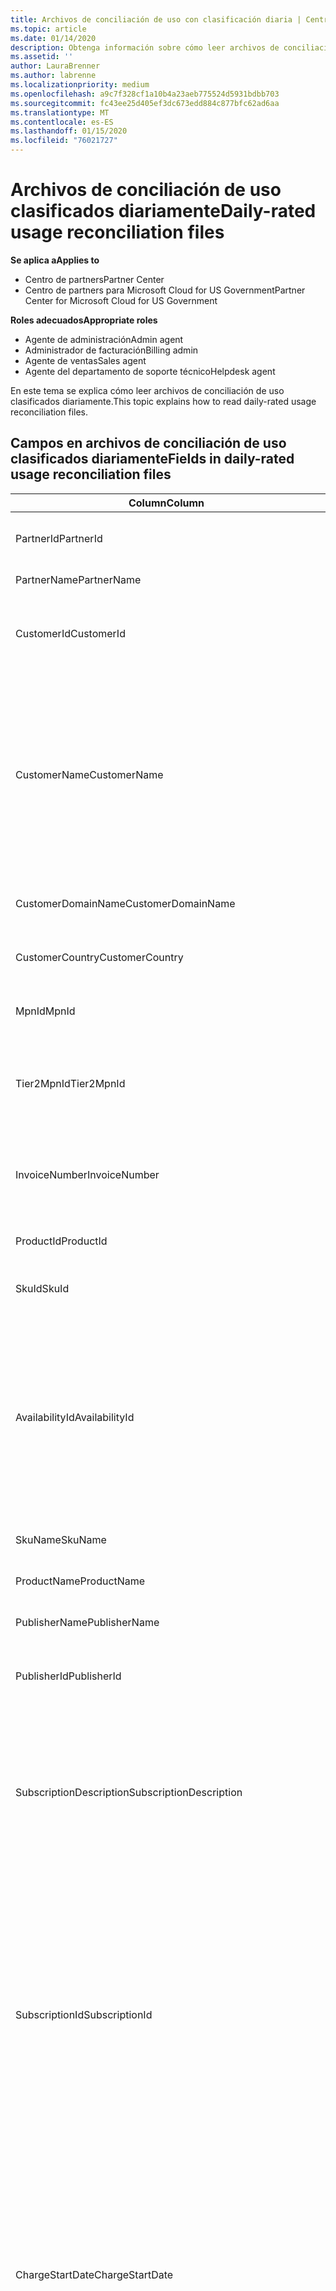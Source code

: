 ```yaml
---
title: Archivos de conciliación de uso con clasificación diaria | Centro de Partners
ms.topic: article
ms.date: 01/14/2020
description: Obtenga información sobre cómo leer archivos de conciliación de uso clasificados diariamente en el centro de Partners.
ms.assetid: ''
author: LauraBrenner
ms.author: labrenne
ms.localizationpriority: medium
ms.openlocfilehash: a9c7f328cf1a10b4a23aeb775524d5931bdbb703
ms.sourcegitcommit: fc43ee25d405ef3dc673edd884c877bfc62ad6aa
ms.translationtype: MT
ms.contentlocale: es-ES
ms.lasthandoff: 01/15/2020
ms.locfileid: "76021727"
---
```

# <a name="daily-rated-usage-reconciliation-files"></a><span data-ttu-id="8a0a9-103">Archivos de conciliación de uso clasificados diariamente</span><span class="sxs-lookup"><span data-stu-id="8a0a9-103">Daily-rated usage reconciliation files</span></span>

<span data-ttu-id="8a0a9-104">**Se aplica a**</span><span class="sxs-lookup"><span data-stu-id="8a0a9-104">**Applies to**</span></span>

- <span data-ttu-id="8a0a9-105">Centro de partners</span><span class="sxs-lookup"><span data-stu-id="8a0a9-105">Partner Center</span></span>
- <span data-ttu-id="8a0a9-106">Centro de partners para Microsoft Cloud for US Government</span><span class="sxs-lookup"><span data-stu-id="8a0a9-106">Partner Center for Microsoft Cloud for US Government</span></span>

<span data-ttu-id="8a0a9-107">**Roles adecuados**</span><span class="sxs-lookup"><span data-stu-id="8a0a9-107">**Appropriate roles**</span></span>

- <span data-ttu-id="8a0a9-108">Agente de administración</span><span class="sxs-lookup"><span data-stu-id="8a0a9-108">Admin agent</span></span>
- <span data-ttu-id="8a0a9-109">Administrador de facturación</span><span class="sxs-lookup"><span data-stu-id="8a0a9-109">Billing admin</span></span>
- <span data-ttu-id="8a0a9-110">Agente de ventas</span><span class="sxs-lookup"><span data-stu-id="8a0a9-110">Sales agent</span></span>
- <span data-ttu-id="8a0a9-111">Agente del departamento de soporte técnico</span><span class="sxs-lookup"><span data-stu-id="8a0a9-111">Helpdesk agent</span></span>

<span data-ttu-id="8a0a9-112">En este tema se explica cómo leer archivos de conciliación de uso clasificados diariamente.</span><span class="sxs-lookup"><span data-stu-id="8a0a9-112">This topic explains how to read daily-rated usage reconciliation files.</span></span>

## <a name="fields-in-daily-rated-usage-reconciliation-files"></a><span data-ttu-id="8a0a9-113">Campos en archivos de conciliación de uso clasificados diariamente</span><span class="sxs-lookup"><span data-stu-id="8a0a9-113">Fields in daily-rated usage reconciliation files</span></span>

| <span data-ttu-id="8a0a9-114">Column</span><span class="sxs-lookup"><span data-stu-id="8a0a9-114">Column</span></span> | <span data-ttu-id="8a0a9-115">Descripción</span><span class="sxs-lookup"><span data-stu-id="8a0a9-115">Description</span></span> |
| ------ | ----------- |
| <span data-ttu-id="8a0a9-116">PartnerId</span><span class="sxs-lookup"><span data-stu-id="8a0a9-116">PartnerId</span></span> | <span data-ttu-id="8a0a9-117">Identificador del asociado en formato GUID.</span><span class="sxs-lookup"><span data-stu-id="8a0a9-117">Partner identifier in GUID format.</span></span> |
| <span data-ttu-id="8a0a9-118">PartnerName</span><span class="sxs-lookup"><span data-stu-id="8a0a9-118">PartnerName</span></span> | <span data-ttu-id="8a0a9-119">Nombre del asociado.</span><span class="sxs-lookup"><span data-stu-id="8a0a9-119">Partner name.</span></span> |
| <span data-ttu-id="8a0a9-120">CustomerId</span><span class="sxs-lookup"><span data-stu-id="8a0a9-120">CustomerId</span></span> | <span data-ttu-id="8a0a9-121">Identificador único de Microsoft para el cliente en formato GUID.</span><span class="sxs-lookup"><span data-stu-id="8a0a9-121">Unique Microsoft identifier for the customer in GUID format.</span></span> |
| <span data-ttu-id="8a0a9-122">CustomerName</span><span class="sxs-lookup"><span data-stu-id="8a0a9-122">CustomerName</span></span> | <span data-ttu-id="8a0a9-123">Nombre de la organización del cliente según se indica en el Centro de partners.</span><span class="sxs-lookup"><span data-stu-id="8a0a9-123">Customer's organization name as reported in Partner Center.</span></span> <span data-ttu-id="8a0a9-124">*Esta columna es muy importante para conciliar la factura con la información del sistema.*</span><span class="sxs-lookup"><span data-stu-id="8a0a9-124">*This column is very important for reconciling the invoice with your system information.*</span></span> |
| <span data-ttu-id="8a0a9-125">CustomerDomainName</span><span class="sxs-lookup"><span data-stu-id="8a0a9-125">CustomerDomainName</span></span> | <span data-ttu-id="8a0a9-126">El nombre de dominio del cliente.</span><span class="sxs-lookup"><span data-stu-id="8a0a9-126">The customer's domain name.</span></span> |
| <span data-ttu-id="8a0a9-127">CustomerCountry</span><span class="sxs-lookup"><span data-stu-id="8a0a9-127">CustomerCountry</span></span> | <span data-ttu-id="8a0a9-128">El país donde se encuentra el cliente.</span><span class="sxs-lookup"><span data-stu-id="8a0a9-128">The country in which the customer is located.</span></span> |
| <span data-ttu-id="8a0a9-129">MpnId</span><span class="sxs-lookup"><span data-stu-id="8a0a9-129">MpnId</span></span> | <span data-ttu-id="8a0a9-130">Identificador de MPN del asociado de CSP.</span><span class="sxs-lookup"><span data-stu-id="8a0a9-130">MPN identifier of the CSP partner.</span></span> |
| <span data-ttu-id="8a0a9-131">Tier2MpnId</span><span class="sxs-lookup"><span data-stu-id="8a0a9-131">Tier2MpnId</span></span> | <span data-ttu-id="8a0a9-132">Identificador de MPN del distribuidor de registro de la suscripción.</span><span class="sxs-lookup"><span data-stu-id="8a0a9-132">MPN identifier of the reseller of record for the subscription.</span></span> |
| <span data-ttu-id="8a0a9-133">InvoiceNumber</span><span class="sxs-lookup"><span data-stu-id="8a0a9-133">InvoiceNumber</span></span> | <span data-ttu-id="8a0a9-134">Número de factura donde aparece la transacción especificada.</span><span class="sxs-lookup"><span data-stu-id="8a0a9-134">Invoice number where the specified transaction appears.</span></span> |
| <span data-ttu-id="8a0a9-135">ProductId</span><span class="sxs-lookup"><span data-stu-id="8a0a9-135">ProductId</span></span> | <span data-ttu-id="8a0a9-136">Identificador del producto.</span><span class="sxs-lookup"><span data-stu-id="8a0a9-136">The identifier for the product.</span></span> |
| <span data-ttu-id="8a0a9-137">SkuId</span><span class="sxs-lookup"><span data-stu-id="8a0a9-137">SkuId</span></span> | <span data-ttu-id="8a0a9-138">Identificador de una SKU determinada.</span><span class="sxs-lookup"><span data-stu-id="8a0a9-138">The identifier for a particular SKU.</span></span> |
| <span data-ttu-id="8a0a9-139">AvailabilityId</span><span class="sxs-lookup"><span data-stu-id="8a0a9-139">AvailabilityId</span></span> | <span data-ttu-id="8a0a9-140">Identificador de la disponibilidad de una SKU determinada.</span><span class="sxs-lookup"><span data-stu-id="8a0a9-140">The identifier for a particular SKU's availability.</span></span> <span data-ttu-id="8a0a9-141">Esto muestra si la SKU está disponible para su compra en el país determinado, la moneda, el segmento del sector, etc.</span><span class="sxs-lookup"><span data-stu-id="8a0a9-141">This shows whether the SKU is available for purchase in the given country, currency, industry segment, etc.</span></span> |
| <span data-ttu-id="8a0a9-142">SkuName</span><span class="sxs-lookup"><span data-stu-id="8a0a9-142">SkuName</span></span> | <span data-ttu-id="8a0a9-143">Título para un SKU concreto.</span><span class="sxs-lookup"><span data-stu-id="8a0a9-143">The title for a particular SKU.</span></span> |
| <span data-ttu-id="8a0a9-144">ProductName</span><span class="sxs-lookup"><span data-stu-id="8a0a9-144">ProductName</span></span> | <span data-ttu-id="8a0a9-145">Nombre del producto.</span><span class="sxs-lookup"><span data-stu-id="8a0a9-145">The name of the product.</span></span> |
| <span data-ttu-id="8a0a9-146">PublisherName</span><span class="sxs-lookup"><span data-stu-id="8a0a9-146">PublisherName</span></span> | <span data-ttu-id="8a0a9-147">Nombre del publicador.</span><span class="sxs-lookup"><span data-stu-id="8a0a9-147">The name of the publisher.</span></span> |
| <span data-ttu-id="8a0a9-148">PublisherId</span><span class="sxs-lookup"><span data-stu-id="8a0a9-148">PublisherId</span></span> | <span data-ttu-id="8a0a9-149">Identificador del publicador en formato GUID.</span><span class="sxs-lookup"><span data-stu-id="8a0a9-149">The identifier of the publisher in GUID format.</span></span> |
| <span data-ttu-id="8a0a9-150">SubscriptionDescription</span><span class="sxs-lookup"><span data-stu-id="8a0a9-150">SubscriptionDescription</span></span> | <span data-ttu-id="8a0a9-151">Nombre de la oferta de servicio adquirida por el cliente, según se define en la lista de precios.</span><span class="sxs-lookup"><span data-stu-id="8a0a9-151">The name of the service offering purchased by the customer, as defined in the price list.</span></span> <span data-ttu-id="8a0a9-152">(Este campo es idéntico a **nombredeoferta**).</span><span class="sxs-lookup"><span data-stu-id="8a0a9-152">(This is an identical field to **OfferName**).</span></span> |
| <span data-ttu-id="8a0a9-153">SubscriptionId</span><span class="sxs-lookup"><span data-stu-id="8a0a9-153">SubscriptionId</span></span> | <span data-ttu-id="8a0a9-154">Identificador único de una suscripción en la plataforma de facturación de Microsoft.</span><span class="sxs-lookup"><span data-stu-id="8a0a9-154">Unique identifier for a subscription in the Microsoft billing platform.</span></span> <span data-ttu-id="8a0a9-155">No se usa para la conciliación.</span><span class="sxs-lookup"><span data-stu-id="8a0a9-155">Not used for reconciliation.</span></span> <span data-ttu-id="8a0a9-156">*Este identificador no es el mismo que el **identificador de suscripción** en la consola de administración de socios comerciales.*</span><span class="sxs-lookup"><span data-stu-id="8a0a9-156">*This identifier is not the same as the **Subscription ID** on the partner admin console.*</span></span> |
| <span data-ttu-id="8a0a9-157">ChargeStartDate</span><span class="sxs-lookup"><span data-stu-id="8a0a9-157">ChargeStartDate</span></span> | <span data-ttu-id="8a0a9-158">Fecha de inicio del ciclo de facturación (excepto cuando se presentan fechas de datos de uso latente previamente no cargados del ciclo de facturación anterior).</span><span class="sxs-lookup"><span data-stu-id="8a0a9-158">Start date of the billing cycle (except when presenting dates of previously uncharged latent usage data from the previous billing cycle).</span></span> <span data-ttu-id="8a0a9-159">La hora siempre corresponde al comienzo del día, 0:00.</span><span class="sxs-lookup"><span data-stu-id="8a0a9-159">The time is always the beginning of the day, 0:00.</span></span> |
| <span data-ttu-id="8a0a9-160">ChargeEndDate</span><span class="sxs-lookup"><span data-stu-id="8a0a9-160">ChargeEndDate</span></span> | <span data-ttu-id="8a0a9-161">Fecha final del ciclo de facturación (excepto cuando se presentan fechas de datos de uso latente previamente no cargados del ciclo de biling anterior).</span><span class="sxs-lookup"><span data-stu-id="8a0a9-161">End date of billing cycle (except when presenting dates of previously uncharged latent usage data from the previous biling cycle).</span></span> <span data-ttu-id="8a0a9-162">La hora siempre corresponde al fin del día, 23:59.</span><span class="sxs-lookup"><span data-stu-id="8a0a9-162">The time is always the end of the day, 23:59.</span></span> |
| <span data-ttu-id="8a0a9-163">UsageDate</span><span class="sxs-lookup"><span data-stu-id="8a0a9-163">UsageDate</span></span> | <span data-ttu-id="8a0a9-164">Fecha del uso del servicio.</span><span class="sxs-lookup"><span data-stu-id="8a0a9-164">Date of service usage.</span></span> |
| <span data-ttu-id="8a0a9-165">MeterType</span><span class="sxs-lookup"><span data-stu-id="8a0a9-165">MeterType</span></span> | <span data-ttu-id="8a0a9-166">Tipo de medidor.</span><span class="sxs-lookup"><span data-stu-id="8a0a9-166">The type of meter.</span></span> |
| <span data-ttu-id="8a0a9-167">MeterCategory</span><span class="sxs-lookup"><span data-stu-id="8a0a9-167">MeterCategory</span></span> | <span data-ttu-id="8a0a9-168">Identifica el servicio de nivel superior para el uso.</span><span class="sxs-lookup"><span data-stu-id="8a0a9-168">The top-level service for the usage.</span></span> |
| <span data-ttu-id="8a0a9-169">MeterId</span><span class="sxs-lookup"><span data-stu-id="8a0a9-169">MeterId</span></span> | <span data-ttu-id="8a0a9-170">Identificador del medidor que se está usando.</span><span class="sxs-lookup"><span data-stu-id="8a0a9-170">The identifier for the meter being used.</span></span> |
| <span data-ttu-id="8a0a9-171">MeterSubCategory</span><span class="sxs-lookup"><span data-stu-id="8a0a9-171">MeterSubCategory</span></span> | <span data-ttu-id="8a0a9-172">El tipo de servicio de Azure, que puede afectar a la tarifa.</span><span class="sxs-lookup"><span data-stu-id="8a0a9-172">The type of Azure service, which can affect the rate.</span></span> |
| <span data-ttu-id="8a0a9-173">MeterName</span><span class="sxs-lookup"><span data-stu-id="8a0a9-173">MeterName</span></span> | <span data-ttu-id="8a0a9-174">Unidad de medida del medidor que se está consumiendo.</span><span class="sxs-lookup"><span data-stu-id="8a0a9-174">The unit of measure for the meter being consumed.</span></span> |
| <span data-ttu-id="8a0a9-175">MeterRegion</span><span class="sxs-lookup"><span data-stu-id="8a0a9-175">MeterRegion</span></span> | <span data-ttu-id="8a0a9-176">Esta columna identifica la ubicación de un centro de datos dentro de la región para los servicios donde esto se aplica y rellena.</span><span class="sxs-lookup"><span data-stu-id="8a0a9-176">This column identifies the location of a data center within the region for services where this is applicable and populated.</span></span> |
| <span data-ttu-id="8a0a9-177">Unidad</span><span class="sxs-lookup"><span data-stu-id="8a0a9-177">Unit</span></span> | <span data-ttu-id="8a0a9-178">Unidad del **nombre**del recurso.</span><span class="sxs-lookup"><span data-stu-id="8a0a9-178">The unit of the resource **Name**.</span></span> |
| <span data-ttu-id="8a0a9-179">ResourceLocation</span><span class="sxs-lookup"><span data-stu-id="8a0a9-179">ResourceLocation</span></span> | <span data-ttu-id="8a0a9-180">Centro de datos en el que se está ejecutando el medidor.</span><span class="sxs-lookup"><span data-stu-id="8a0a9-180">The data center where the meter is running.</span></span> |
| <span data-ttu-id="8a0a9-181">ConsumedService</span><span class="sxs-lookup"><span data-stu-id="8a0a9-181">ConsumedService</span></span> | <span data-ttu-id="8a0a9-182">El servicio de la plataforma Azure que ha usado.</span><span class="sxs-lookup"><span data-stu-id="8a0a9-182">The Azure platform service that you used.</span></span> |
| <span data-ttu-id="8a0a9-183">ResourceGroup</span><span class="sxs-lookup"><span data-stu-id="8a0a9-183">ResourceGroup</span></span> | <span data-ttu-id="8a0a9-184">Representa un contenedor que contiene los recursos relacionados de una solución de Azure.</span><span class="sxs-lookup"><span data-stu-id="8a0a9-184">Represents a container that holds related resources for an Azure solution.</span></span> |
| <span data-ttu-id="8a0a9-185">ResourceURI</span><span class="sxs-lookup"><span data-stu-id="8a0a9-185">ResourceURI</span></span> | <span data-ttu-id="8a0a9-186">URI del recurso que se va a usar.</span><span class="sxs-lookup"><span data-stu-id="8a0a9-186">The URI of the resource being used.</span></span> |
| <span data-ttu-id="8a0a9-187">ChargeType</span><span class="sxs-lookup"><span data-stu-id="8a0a9-187">ChargeType</span></span> | <span data-ttu-id="8a0a9-188">Tipo de cargo o ajuste.</span><span class="sxs-lookup"><span data-stu-id="8a0a9-188">The type of charge or adjustment.</span></span>  |
| <span data-ttu-id="8a0a9-189">UnitPrice</span><span class="sxs-lookup"><span data-stu-id="8a0a9-189">UnitPrice</span></span> | <span data-ttu-id="8a0a9-190">Precio por licencia, tal como se publicó en la lista de precios en el momento de la compra.</span><span class="sxs-lookup"><span data-stu-id="8a0a9-190">Price per license, as published in the price list at the time of purchase.</span></span> <span data-ttu-id="8a0a9-191">Asegúrese de que este precio coincida con la información almacenada en el sistema de facturación durante la conciliación.</span><span class="sxs-lookup"><span data-stu-id="8a0a9-191">Make sure this price matches the information stored in your billing system during reconciliation.</span></span> |
| <span data-ttu-id="8a0a9-192">Cantidad</span><span class="sxs-lookup"><span data-stu-id="8a0a9-192">Quantity</span></span> | <span data-ttu-id="8a0a9-193">Número de licencias.</span><span class="sxs-lookup"><span data-stu-id="8a0a9-193">Number of licenses.</span></span> <span data-ttu-id="8a0a9-194">Asegúrese de que este precio coincida con la información almacenada en el sistema de facturación durante la conciliación.</span><span class="sxs-lookup"><span data-stu-id="8a0a9-194">Make sure this price matches the information stored in your billing system during reconciliation.</span></span> |
| <span data-ttu-id="8a0a9-195">UnitType</span><span class="sxs-lookup"><span data-stu-id="8a0a9-195">UnitType</span></span> | <span data-ttu-id="8a0a9-196">Tipo de unidad en la que se carga el medidor.</span><span class="sxs-lookup"><span data-stu-id="8a0a9-196">The type of unit the meter is charged in.</span></span>  |
| <span data-ttu-id="8a0a9-197">BillingPreTaxTotal</span><span class="sxs-lookup"><span data-stu-id="8a0a9-197">BillingPreTaxTotal</span></span> | <span data-ttu-id="8a0a9-198">Importe total de facturación antes de los impuestos.</span><span class="sxs-lookup"><span data-stu-id="8a0a9-198">Total billing amount before taxes.</span></span> |
| <span data-ttu-id="8a0a9-199">BillingCurrency</span><span class="sxs-lookup"><span data-stu-id="8a0a9-199">BillingCurrency</span></span> | <span data-ttu-id="8a0a9-200">La moneda en la región geográfica del cliente.</span><span class="sxs-lookup"><span data-stu-id="8a0a9-200">The currency in the customer's geographic region.</span></span> |
| <span data-ttu-id="8a0a9-201">PricingPreTaxTotal</span><span class="sxs-lookup"><span data-stu-id="8a0a9-201">PricingPreTaxTotal</span></span> | <span data-ttu-id="8a0a9-202">Los precios antes de que se agreguen los impuestos.</span><span class="sxs-lookup"><span data-stu-id="8a0a9-202">The pricing before taxes are added.</span></span> |
| <span data-ttu-id="8a0a9-203">PricingCurrency</span><span class="sxs-lookup"><span data-stu-id="8a0a9-203">PricingCurrency</span></span> | <span data-ttu-id="8a0a9-204">La moneda en la lista de precios.</span><span class="sxs-lookup"><span data-stu-id="8a0a9-204">The currency in the price list.</span></span> |
| <span data-ttu-id="8a0a9-205">ServiceInfo1</span><span class="sxs-lookup"><span data-stu-id="8a0a9-205">ServiceInfo1</span></span> | <span data-ttu-id="8a0a9-206">El número de conexiones Service Bus aprovisionadas y utilizadas en un día determinado.</span><span class="sxs-lookup"><span data-stu-id="8a0a9-206">The number of Service Bus connections that were provisioned and utilized on a given day.</span></span> |
| <span data-ttu-id="8a0a9-207">ServiceInfo2</span><span class="sxs-lookup"><span data-stu-id="8a0a9-207">ServiceInfo2</span></span> | <span data-ttu-id="8a0a9-208">Campo heredado que captura los metadatos específicos del servicio opcionales.</span><span class="sxs-lookup"><span data-stu-id="8a0a9-208">A legacy field that captures optional service-specific metadata.</span></span> |
| <span data-ttu-id="8a0a9-209">Etiquetas</span><span class="sxs-lookup"><span data-stu-id="8a0a9-209">Tags</span></span> | <span data-ttu-id="8a0a9-210">Representa una organización lógica de recursos de Azure establecida por el usuario.</span><span class="sxs-lookup"><span data-stu-id="8a0a9-210">Represents a logical organization of Azure resources set by the user.</span></span> |
| <span data-ttu-id="8a0a9-211">AdditionalInfo</span><span class="sxs-lookup"><span data-stu-id="8a0a9-211">AdditionalInfo</span></span> | <span data-ttu-id="8a0a9-212">Cualquier información adicional no incluida en otras columnas.</span><span class="sxs-lookup"><span data-stu-id="8a0a9-212">Any additional information not covered in other columns.</span></span> |
| <span data-ttu-id="8a0a9-213">EffectiveUnitPrice</span><span class="sxs-lookup"><span data-stu-id="8a0a9-213">EffectiveUnitPrice</span></span> | <span data-ttu-id="8a0a9-214">El valor real que se cobra por unidad, incluidos los descuentos, el crédito acumulado, etc.</span><span class="sxs-lookup"><span data-stu-id="8a0a9-214">The actual value charged per unit, including any discounts, earned credit, etc.</span></span> |
| <span data-ttu-id="8a0a9-215">PCToBCExchangeRate</span><span class="sxs-lookup"><span data-stu-id="8a0a9-215">PCToBCExchangeRate</span></span> | <span data-ttu-id="8a0a9-216">Tasa de cambio que se aplica para la moneda de facturación.</span><span class="sxs-lookup"><span data-stu-id="8a0a9-216">Exchange rate applied for pricing currency to billing currency.</span></span> |
| <span data-ttu-id="8a0a9-217">PCToBCExchangeRateDate</span><span class="sxs-lookup"><span data-stu-id="8a0a9-217">PCToBCExchangeRateDate</span></span> | <span data-ttu-id="8a0a9-218">Fecha en la que se determina la moneda de los precios de la moneda de facturación.</span><span class="sxs-lookup"><span data-stu-id="8a0a9-218">The date on which the pricing currency to the billing currency is determined.</span></span> |
| <span data-ttu-id="8a0a9-219">EntitlementId</span><span class="sxs-lookup"><span data-stu-id="8a0a9-219">EntitlementId</span></span> | <span data-ttu-id="8a0a9-220">Representa el identificador de suscripción de Azure.</span><span class="sxs-lookup"><span data-stu-id="8a0a9-220">Represents the Azure Subscription ID.</span></span> |
| <span data-ttu-id="8a0a9-221">EntitlementDescription</span><span class="sxs-lookup"><span data-stu-id="8a0a9-221">EntitlementDescription</span></span> | <span data-ttu-id="8a0a9-222">Representa el nombre del identificador de suscripción de Azure.</span><span class="sxs-lookup"><span data-stu-id="8a0a9-222">Represents the name of the Azure Subscription ID.</span></span> |
| <span data-ttu-id="8a0a9-223">PartnerEarnedCreditPercentage</span><span class="sxs-lookup"><span data-stu-id="8a0a9-223">PartnerEarnedCreditPercentage</span></span> | <span data-ttu-id="8a0a9-224">Muestra el PartnerEarnedCredit del elemento de línea.</span><span class="sxs-lookup"><span data-stu-id="8a0a9-224">Displays the PartnerEarnedCredit for the line item.</span></span> <span data-ttu-id="8a0a9-225">El crédito obtenido será 0 o 15 por ciento</span><span class="sxs-lookup"><span data-stu-id="8a0a9-225">Earned credit will be either 0 or 15 percent</span></span> |
